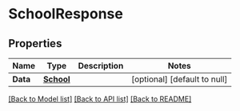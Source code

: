 # SchoolResponse

## Properties
Name | Type | Description | Notes
------------ | ------------- | ------------- | -------------
**Data** | [**School**](School.md) |  | [optional] [default to null]

[[Back to Model list]](../README.md#documentation-for-models) [[Back to API list]](../README.md#documentation-for-api-endpoints) [[Back to README]](../README.md)


